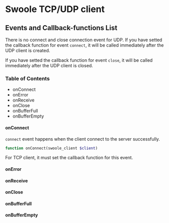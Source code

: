 # Swoole TCP/UDP client

## Events and Callback-functions List

There is no connect and close connection event for UDP. If you have setted the callback function for event `connect`, it will be called immediately after the UDP client is created.

If you have setted the callback function for event `close`, it will be called immediately after the UDP client is closed.

### Table of Contents

- onConnect
- onError
- onReceive
- onClose
- onBufferFull
- onBufferEmpty

#### onConnect

`connect` event happens when the client connect to the server successfully.

```php
function onConnect(swoole_client $client)
```

For TCP client, it must set the callback function for this event. 

#### onError
#### onReceive
#### onClose
#### onBufferFull
#### onBufferEmpty
